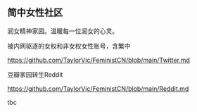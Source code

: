 ## 简中女性社区

润女精神家园。温暖每一位润女的心灵。

被内网驱逐的女权和非女权女性账号，含繁中

https://github.com/TaylorVic/FeministCN/blob/main/Twitter.md

豆瓣家园转生Reddit

https://github.com/TaylorVic/FeministCN/blob/main/Reddit.md

tbc
